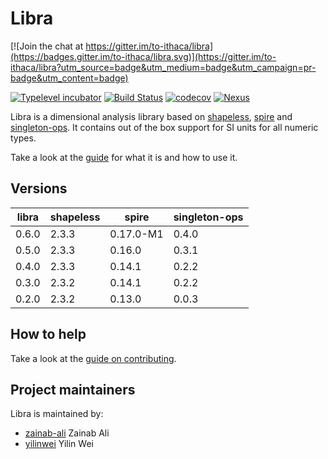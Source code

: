 # Libra

[![Join the chat at https://gitter.im/to-ithaca/libra](https://badges.gitter.im/to-ithaca/libra.svg)](https://gitter.im/to-ithaca/libra?utm_source=badge&utm_medium=badge&utm_campaign=pr-badge&utm_content=badge)

[![Typelevel incubator](https://img.shields.io/badge/typelevel-incubator-F51C2B.svg)](http://typelevel.org)
[![Build Status](https://travis-ci.org/to-ithaca/libra.svg?branch=master)](https://travis-ci.org/to-ithaca/libra)
[![codecov](https://codecov.io/gh/to-ithaca/libra/branch/master/graph/badge.svg)](https://codecov.io/gh/to-ithaca/libra)
[![Nexus](https://img.shields.io/nexus/r/https/oss.sonatype.org/com.github.to-ithaca/libra_2.13.svg)](https://oss.sonatype.org/content/groups/public/com/github/to-ithaca/libra_2.13/)


Libra is a dimensional analysis library based on [shapeless](https://github.com/milessabin/shapeless), [spire](https://github.com/non/spire) and [singleton-ops](https://github.com/fthomas/singleton-ops).  It contains out of the box support for SI units for all numeric types.

Take a look at the [guide](https://to-ithaca.github.io/libra/) for what it is and how to use it.

## Versions

libra | shapeless | spire | singleton-ops
------|-----------|-------|--------------
0.6.0 | 2.3.3 | 0.17.0-M1 | 0.4.0
0.5.0 | 2.3.3 | 0.16.0 | 0.3.1
0.4.0 | 2.3.3 | 0.14.1 | 0.2.2
0.3.0 | 2.3.2 | 0.14.1 | 0.2.2
0.2.0 | 2.3.2 | 0.13.0 | 0.0.3


## How to help

Take a look at the [guide on contributing](https://github.com/to-ithaca/libra/blob/master/CONTRIBUTING.md).

## Project maintainers

Libra is maintained by:

 * [zainab-ali](https://github.com/zainab-ali) Zainab Ali
 * [yilinwei](https://github.com/yilinwei) Yilin Wei
